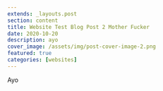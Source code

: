 ```yaml
---
extends: _layouts.post
section: content
title: Website Test Blog Post 2 Mother Fucker
date: 2020-10-20
description: ayo
cover_image: /assets/img/post-cover-image-2.png
featured: true
categories: [websites]
---
```


Ayo